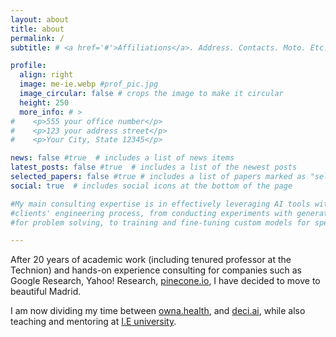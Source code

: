 ```yaml
---
layout: about
title: about
permalink: /
subtitle: # <a href='#'>Affiliations</a>. Address. Contacts. Moto. Etc.

profile:
  align: right
  image: me-ie.webp #prof_pic.jpg
  image_circular: false # crops the image to make it circular
  height: 250
  more_info: # >
#    <p>555 your office number</p>
#    <p>123 your address street</p>
#    <p>Your City, State 12345</p>

news: false #true  # includes a list of news items
latest_posts: false #true  # includes a list of the newest posts
selected_papers: false #true # includes a list of papers marked as "selected={true}"
social: true  # includes social icons at the bottom of the page

#My main consulting expertise is in effectively leveraging AI tools with my 
#clients' engineering process, from conducting experiments with generative AI 
#for problem solving, to training and fine-tuning custom models for specific business needs.

---
```

After 20 years of academic work (including tenured professor at the Technion) and 
hands-on experience consulting for companies such as Google Research, Yahoo! Research, 
[pinecone.io](https://pinecone.io),  I have
decided to move to beautiful Madrid.

I am now dividing my time between [owna.health](https://owna.health/tech), 
and [deci.ai](https://deci.ai), while also
teaching and mentoring at [I.E university](https://ie.edu).



